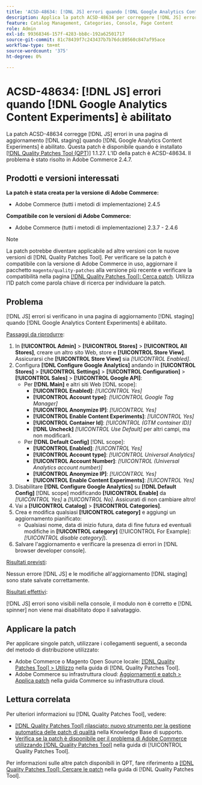 ```yaml
---
title: 'ACSD-48634: [!DNL JS] errori quando [!DNL Google Analytics Content Experiments] abilitato'
description: Applica la patch ACSD-48634 per correggere [!DNL JS] errori in una  [!DNL staging] pagina di aggiornamento quando [!DNL Google Analytics Content Experiments] è abilitato.
feature: Catalog Management, Categories, Console, Page Content
role: Admin
exl-id: 99368346-157f-4283-bb8c-192a62501717
source-git-commit: 81c78439f7c243437b7b76dc80560c847af95ace
workflow-type: tm+mt
source-wordcount: '375'
ht-degree: 0%

---
```


# ACSD-48634: [!DNL JS] errori quando [!DNL Google Analytics Content Experiments] è abilitato

La patch ACSD-48634 corregge [!DNL JS] errori in una pagina di aggiornamento [!DNL staging] quando [!DNL Google Analytics Content Experiments] è abilitato. Questa patch è disponibile quando è installato [[!DNL Quality Patches Tool (QPT)]](https://experienceleague.adobe.com/it/docs/commerce-knowledge-base/kb/announcements/commerce-announcements/magento-quality-patches-released-new-tool-to-self-serve-quality-patches) 1.1.27. L’ID della patch è ACSD-48634. Il problema è stato risolto in Adobe Commerce 2.4.7.

## Prodotti e versioni interessati

**La patch è stata creata per la versione di Adobe Commerce:**

* Adobe Commerce (tutti i metodi di implementazione) 2.4.5

**Compatibile con le versioni di Adobe Commerce:**

* Adobe Commerce (tutti i metodi di implementazione) 2.3.7 - 2.4.6

>[!NOTE]
>
>La patch potrebbe diventare applicabile ad altre versioni con le nuove versioni di [!DNL Quality Patches Tool]. Per verificare se la patch è compatibile con la versione di Adobe Commerce in uso, aggiornare il pacchetto `magento/quality-patches` alla versione più recente e verificare la compatibilità nella pagina [[!DNL Quality Patches Tool]: Cerca patch](https://experienceleague.adobe.com/tools/commerce-quality-patches/index.html?lang=it). Utilizza l’ID patch come parola chiave di ricerca per individuare la patch.

## Problema

[!DNL JS] errori si verificano in una pagina di aggiornamento [!DNL staging] quando [!DNL Google Analytics Content Experiments] è abilitato.

<u>Passaggi da riprodurre</u>:

1. In **[!UICONTROL Admin]** > **[!UICONTROL Stores]** > **[!UICONTROL All Stores]**, creare un altro sito Web, store e **[!UICONTROL Store View]**. Assicurarsi che **[!UICONTROL Store View]** sia *[!UICONTROL Enabled]*.
1. Configura **[!DNL Configure Google Analytics]** andando in **[!UICONTROL Stores]** > **[!UICONTROL Settings]** > **[!UICONTROL Configuration]** > **[!UICONTROL Sales]** > **[!UICONTROL Google API]**:
   * Per **[!DNL Main]** e altri siti Web [!DNL scope]:
      * **[!UICONTROL Enabled]**: *[!UICONTROL Yes]*
      * **[!UICONTROL Account type]**: *[!UICONTROL Google Tag Manager]*
      * **[!UICONTROL Anonymize IP]**: *[!UICONTROL Yes]*
      * **[!UICONTROL Enable Content Experiments]**: *[!UICONTROL Yes]*
      * **[!UICONTROL Container Id]**: *[!UICONTROL (GTM container ID)]*
      * **[!DNL Uncheck]** *[!UICONTROL Use Default]* per altri campi, ma non modificarli.
   * Per **[!DNL Default Config]** [!DNL scope]:
      * **[!UICONTROL Enabled]**: *[!UICONTROL Yes]*
      * **[!UICONTROL Account type]**: *[!UICONTROL Universal Analytics]*
      * **[!UICONTROL Account Number]**: *[!UICONTROL (Universal Analytics account number)]*
      * **[!UICONTROL Anonymize IP]**: *[!UICONTROL Yes]*
      * **[!UICONTROL Enable Content Experiments]**: *[!UICONTROL Yes]*
1. Disabilitare **[!DNL Configure Google Analytics]** su **[!DNL Default Config]** [!DNL scope] modificando **[!UICONTROL Enable]** da *[!UICONTROL Yes]* a *[!UICONTROL No]*. Assicurati di non cambiare altro!
1. Vai a **[!UICONTROL Catalog]** > **[!UICONTROL Categories]**.
1. Crea e modifica qualsiasi **[!UICONTROL category]** e aggiungi un aggiornamento pianificato:
   * Qualsiasi nome, data di inizio futura, data di fine futura ed eventuali modifiche in **[!UICONTROL category]** ([!UICONTROL For Example]: *[!UICONTROL disable category]*).
1. Salvare l&#39;aggiornamento e verificare la presenza di errori in [!DNL browser developer console].

<u>Risultati previsti</u>:

Nessun errore [!DNL JS] e le modifiche all&#39;aggiornamento [!DNL staging] sono state salvate correttamente.

<u>Risultati effettivi</u>:

[!DNL JS] errori sono visibili nella console, il modulo non è corretto e [!DNL spinner] non viene mai disabilitato dopo il salvataggio.

## Applicare la patch

Per applicare singole patch, utilizzare i collegamenti seguenti, a seconda del metodo di distribuzione utilizzato:

* Adobe Commerce o Magento Open Source locale: [[!DNL Quality Patches Tool] > Utilizzo](/help/tools/quality-patches-tool/usage.md) nella guida di [!DNL Quality Patches Tool].
* Adobe Commerce su infrastruttura cloud: [Aggiornamenti e patch > Applica patch](https://experienceleague.adobe.com/docs/commerce-cloud-service/user-guide/develop/upgrade/apply-patches.html?lang=it) nella guida Commerce su infrastruttura cloud.

## Lettura correlata

Per ulteriori informazioni su [!DNL Quality Patches Tool], vedere:

* [[!DNL Quality Patches Tool] rilasciato: nuovo strumento per la gestione automatica delle patch di qualità](https://experienceleague.adobe.com/it/docs/commerce-knowledge-base/kb/announcements/commerce-announcements/magento-quality-patches-released-new-tool-to-self-serve-quality-patches) nella Knowledge Base di supporto.
* [Verifica se la patch è disponibile per il problema di Adobe Commerce utilizzando  [!DNL Quality Patches Tool]](/help/tools/quality-patches-tool/patches-available-in-qpt/check-patch-for-magento-issue-with-magento-quality-patches.md) nella guida di [!UICONTROL Quality Patches Tool].


Per informazioni sulle altre patch disponibili in QPT, fare riferimento a [[!DNL Quality Patches Tool]: Cercare le patch](https://experienceleague.adobe.com/tools/commerce-quality-patches/index.html?lang=it) nella guida di [!DNL Quality Patches Tool].
